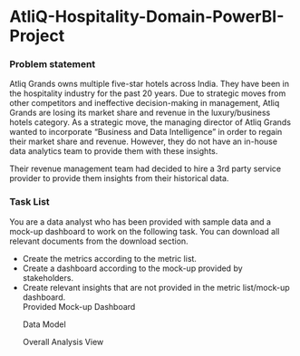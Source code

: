 # AtliQ-Hospitality-Domain-PowerBI-Project
<h3>Problem statement</h3>
Atliq Grands owns multiple five-star hotels across India. They have been in the hospitality industry for the past 20 years. Due to strategic moves from other competitors and ineffective decision-making in management, Atliq Grands are losing its market share and revenue in the luxury/business hotels category. As a strategic move, the managing director of Atliq Grands wanted to incorporate “Business and Data Intelligence” in order to regain their market share and revenue. However, they do not have an in-house data analytics team to provide them with these insights.

Their revenue management team had decided to hire a 3rd party service provider to provide them insights from their historical data.

<h3>Task List</h3>
You are a data analyst who has been provided with sample data and a mock-up dashboard to work on the following task. You can download all relevant documents from the download section.
<ul>
<li>Create the metrics according to the metric list.</li>
<li>Create a dashboard according to the mock-up provided by stakeholders.</li>
<li>Create relevant insights that are not provided in the metric list/mock-up dashboard.</li>
Provided Mock-up Dashboard


Data Model


Overall Analysis View
